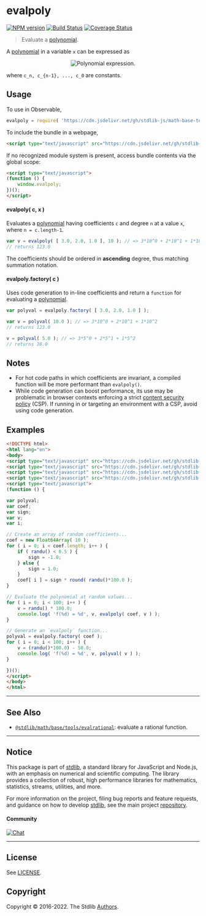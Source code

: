 <!--

@license Apache-2.0

Copyright (c) 2018 The Stdlib Authors.

Licensed under the Apache License, Version 2.0 (the "License");
you may not use this file except in compliance with the License.
You may obtain a copy of the License at

   http://www.apache.org/licenses/LICENSE-2.0

Unless required by applicable law or agreed to in writing, software
distributed under the License is distributed on an "AS IS" BASIS,
WITHOUT WARRANTIES OR CONDITIONS OF ANY KIND, either express or implied.
See the License for the specific language governing permissions and
limitations under the License.

-->

# evalpoly

[![NPM version][npm-image]][npm-url] [![Build Status][test-image]][test-url] [![Coverage Status][coverage-image]][coverage-url] <!-- [![dependencies][dependencies-image]][dependencies-url] -->

> Evaluate a [polynomial][polynomial].

<section class="intro">

A [polynomial][polynomial] in a variable `x` can be expressed as

<!-- <equation class="equation" label="eq:polynomial" align="center" raw="c_nx^n + c_{n-1}x^{n-1} + \ldots + c_1x^1 + c_0 = \sum_{i=0}^{n} c_ix^i" alt="Polynomial expression."> -->

<div class="equation" align="center" data-raw-text="c_nx^n + c_{n-1}x^{n-1} + \ldots + c_1x^1 + c_0 = \sum_{i=0}^{n} c_ix^i" data-equation="eq:polynomial">
    <img src="https://cdn.jsdelivr.net/gh/stdlib-js/stdlib@7e0a95722efd9c771b129597380c63dc6715508b/lib/node_modules/@stdlib/math/base/tools/evalpoly/docs/img/equation_polynomial.svg" alt="Polynomial expression.">
    <br>
</div>

<!-- </equation> -->

where `c_n, c_{n-1}, ..., c_0` are constants.

</section>

<!-- /.intro -->



<section class="usage">

## Usage

To use in Observable,

```javascript
evalpoly = require( 'https://cdn.jsdelivr.net/gh/stdlib-js/math-base-tools-evalpoly@umd/bundle.js' )
```

To include the bundle in a webpage,

```html
<script type="text/javascript" src="https://cdn.jsdelivr.net/gh/stdlib-js/math-base-tools-evalpoly@umd/bundle.js"></script>
```

If no recognized module system is present, access bundle contents via the global scope:

```html
<script type="text/javascript">
(function () {
    window.evalpoly;
})();
</script>
```

#### evalpoly( c, x )

Evaluates a [polynomial][polynomial] having coefficients `c` and degree `n` at a value `x`, where `n = c.length-1`.

```javascript
var v = evalpoly( [ 3.0, 2.0, 1.0 ], 10 ); // => 3*10^0 + 2*10^1 + 1*10^2
// returns 123.0
```

The coefficients should be ordered in **ascending** degree, thus matching summation notation.

#### evalpoly.factory( c )

Uses code generation to in-line coefficients and return a `function` for evaluating a [polynomial][polynomial].

```javascript
var polyval = evalpoly.factory( [ 3.0, 2.0, 1.0 ] );

var v = polyval( 10.0 ); // => 3*10^0 + 2*10^1 + 1*10^2
// returns 123.0

v = polyval( 5.0 ); // => 3*5^0 + 2*5^1 + 1*5^2
// returns 38.0
```

</section>

<!-- /.usage -->

<section class="notes">

## Notes

-   For hot code paths in which coefficients are invariant, a compiled function will be more performant than `evalpoly()`.
-   While code generation can boost performance, its use may be problematic in browser contexts enforcing a strict [content security policy][mdn-csp] (CSP). If running in or targeting an environment with a CSP, avoid using code generation.

</section>

<!-- /.notes -->

<section class="examples">

## Examples

<!-- eslint no-undef: "error" -->

```html
<!DOCTYPE html>
<html lang="en">
<body>
<script type="text/javascript" src="https://cdn.jsdelivr.net/gh/stdlib-js/random-base-randu@umd/bundle.js"></script>
<script type="text/javascript" src="https://cdn.jsdelivr.net/gh/stdlib-js/math-base-special-round@umd/bundle.js"></script>
<script type="text/javascript" src="https://cdn.jsdelivr.net/gh/stdlib-js/array-float64@umd/bundle.js"></script>
<script type="text/javascript" src="https://cdn.jsdelivr.net/gh/stdlib-js/math-base-tools-evalpoly@umd/bundle.js"></script>
<script type="text/javascript">
(function () {

var polyval;
var coef;
var sign;
var v;
var i;

// Create an array of random coefficients...
coef = new Float64Array( 10 );
for ( i = 0; i < coef.length; i++ ) {
    if ( randu() < 0.5 ) {
        sign = -1.0;
    } else {
        sign = 1.0;
    }
    coef[ i ] = sign * round( randu()*100.0 );
}

// Evaluate the polynomial at random values...
for ( i = 0; i < 100; i++ ) {
    v = randu() * 100.0;
    console.log( 'f(%d) = %d', v, evalpoly( coef, v ) );
}

// Generate an `evalpoly` function...
polyval = evalpoly.factory( coef );
for ( i = 0; i < 100; i++ ) {
    v = (randu()*100.0) - 50.0;
    console.log( 'f(%d) = %d', v, polyval( v ) );
}

})();
</script>
</body>
</html>
```

</section>

<!-- /.examples -->

<!-- Section for related `stdlib` packages. Do not manually edit this section, as it is automatically populated. -->

<section class="related">

* * *

## See Also

-   <span class="package-name">[`@stdlib/math/base/tools/evalrational`][@stdlib/math/base/tools/evalrational]</span><span class="delimiter">: </span><span class="description">evaluate a rational function.</span>

</section>

<!-- /.related -->

<!-- Section for all links. Make sure to keep an empty line after the `section` element and another before the `/section` close. -->


<section class="main-repo" >

* * *

## Notice

This package is part of [stdlib][stdlib], a standard library for JavaScript and Node.js, with an emphasis on numerical and scientific computing. The library provides a collection of robust, high performance libraries for mathematics, statistics, streams, utilities, and more.

For more information on the project, filing bug reports and feature requests, and guidance on how to develop [stdlib][stdlib], see the main project [repository][stdlib].

#### Community

[![Chat][chat-image]][chat-url]

---

## License

See [LICENSE][stdlib-license].


## Copyright

Copyright &copy; 2016-2022. The Stdlib [Authors][stdlib-authors].

</section>

<!-- /.stdlib -->

<!-- Section for all links. Make sure to keep an empty line after the `section` element and another before the `/section` close. -->

<section class="links">

[npm-image]: http://img.shields.io/npm/v/@stdlib/math-base-tools-evalpoly.svg
[npm-url]: https://npmjs.org/package/@stdlib/math-base-tools-evalpoly

[test-image]: https://github.com/stdlib-js/math-base-tools-evalpoly/actions/workflows/test.yml/badge.svg?branch=main
[test-url]: https://github.com/stdlib-js/math-base-tools-evalpoly/actions/workflows/test.yml?query=branch:main

[coverage-image]: https://img.shields.io/codecov/c/github/stdlib-js/math-base-tools-evalpoly/main.svg
[coverage-url]: https://codecov.io/github/stdlib-js/math-base-tools-evalpoly?branch=main

<!--

[dependencies-image]: https://img.shields.io/david/stdlib-js/math-base-tools-evalpoly.svg
[dependencies-url]: https://david-dm.org/stdlib-js/math-base-tools-evalpoly/main

-->

[chat-image]: https://img.shields.io/gitter/room/stdlib-js/stdlib.svg
[chat-url]: https://gitter.im/stdlib-js/stdlib/

[stdlib]: https://github.com/stdlib-js/stdlib

[stdlib-authors]: https://github.com/stdlib-js/stdlib/graphs/contributors

[umd]: https://github.com/umdjs/umd
[es-module]: https://developer.mozilla.org/en-US/docs/Web/JavaScript/Guide/Modules

[deno-url]: https://github.com/stdlib-js/math-base-tools-evalpoly/tree/deno
[umd-url]: https://github.com/stdlib-js/math-base-tools-evalpoly/tree/umd
[esm-url]: https://github.com/stdlib-js/math-base-tools-evalpoly/tree/esm

[stdlib-license]: https://raw.githubusercontent.com/stdlib-js/math-base-tools-evalpoly/main/LICENSE

[polynomial]: https://en.wikipedia.org/wiki/Polynomial

[mdn-csp]: https://developer.mozilla.org/en-US/docs/Web/HTTP/CSP

<!-- <related-links> -->

[@stdlib/math/base/tools/evalrational]: https://github.com/stdlib-js/math-base-tools-evalrational/tree/umd

<!-- </related-links> -->

</section>

<!-- /.links -->
